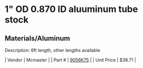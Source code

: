 # 1" OD 0.870 ID aluuminum tube stock
## Materials/Aluminum
Description: 	6ft length, other lengths available 

| Vendor | Mcmaster | 
| Part # | [9056K75](http://www.mcmaster.com/) | 
| Unit Price | $38.71 | 
